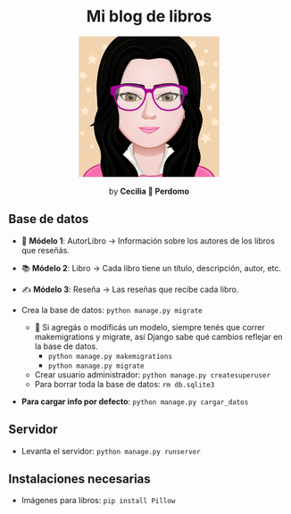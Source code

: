 <h1 align="center">Mi blog de libros</h1>
<p align="center"><img src="myAvatar.png" style="width: 50%"></p>
<p align="center">by <b>Cecilia 💛 Perdomo</b></p>


## Base de datos
- 📘 **Módelo 1**: AutorLibro → Información sobre los autores de los libros que reseñás.
- 📚 **Módelo 2**: Libro → Cada libro tiene un título, descripción, autor, etc.
- ✍️ **Módelo 3**: Reseña → Las reseñas que recibe cada libro.

- Crea la base de datos: `python manage.py migrate`
    - 🧠 Si agregás o modificás un modelo, siempre tenés que correr makemigrations y migrate, así Django sabe qué cambios reflejar en la base de datos.
        - `python manage.py makemigrations`
        - `python manage.py migrate`
    - Crear usuario administrador: `python manage.py createsuperuser`
    - Para borrar toda la base de datos: `rm db.sqlite3`
- **Para cargar info por defecto**: `python manage.py cargar_datos`

## Servidor
- Levanta el servidor: `python manage.py runserver`

## Instalaciones necesarias
- Imágenes para libros: `pip install Pillow`